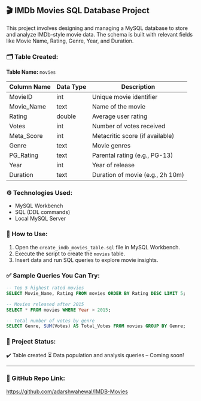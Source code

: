 ## 🎬 IMDb Movies SQL Database Project

This project involves designing and managing a MySQL database to store and analyze IMDb-style movie data. The schema is built with relevant fields like Movie Name, Rating, Genre, Year, and Duration.

### 🗂️ Table Created:
**Table Name:** `movies`

| Column Name   | Data Type | Description                       |
|---------------|-----------|-----------------------------------|
| MovieID       | int       | Unique movie identifier           |
| Movie_Name    | text      | Name of the movie                 |
| Rating        | double    | Average user rating               |
| Votes         | int       | Number of votes received          |
| Meta_Score    | int       | Metacritic score (if available)   |
| Genre         | text      | Movie genres                      |
| PG_Rating     | text      | Parental rating (e.g., PG-13)     |
| Year          | int       | Year of release                   |
| Duration      | text      | Duration of movie (e.g., 2h 10m)  |

### ⚙️ Technologies Used:
- MySQL Workbench
- SQL (DDL commands)
- Local MySQL Server

### 🔧 How to Use:
1. Open the `create_imdb_movies_table.sql` file in MySQL Workbench.
2. Execute the script to create the `movies` table.
3. Insert data and run SQL queries to explore movie insights.

### ✅ Sample Queries You Can Try:
```sql
-- Top 5 highest rated movies
SELECT Movie_Name, Rating FROM movies ORDER BY Rating DESC LIMIT 5;

-- Movies released after 2015
SELECT * FROM movies WHERE Year > 2015;

-- Total number of votes by genre
SELECT Genre, SUM(Votes) AS Total_Votes FROM movies GROUP BY Genre;
````

### 📌 Project Status:

✔️ Table created
⏳ Data population and analysis queries – Coming soon!

---

### 🔗 GitHub Repo Link:

https://github.com/adarshwahewal/IMDB-Movies



